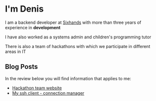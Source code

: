 # I'm Denis 

I am a backend developer at [Sixhands](https://www.sixhands.co/) with more than three years of experience in **development**

I have also worked as a systems admin and children's programming tutor

There is also a team of hackathons with which we participate in different areas in IT

## Blog Posts
In the review below you will find information that applies to me:

- [Hackathon team website](https://жыбийрыр.рф/)
- [My ssh client - connection manager](https://ssh-connection-manager.github.io/docs)
